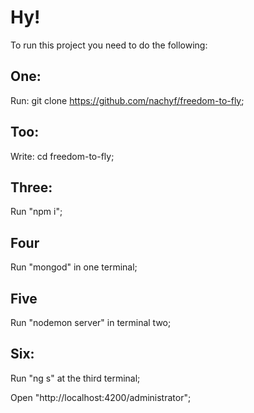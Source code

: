 # Hy!
To run this project you need to do the following:
## One:
Run: git clone https://github.com/nachyf/freedom-to-fly;
## Too:
Write: cd freedom-to-fly;
## Three:
Run "npm i";
## Four
Run "mongod" in one terminal;
## Five
Run "nodemon server" in terminal two;
## Six:
Run "ng s" at the third terminal;

Open "http://localhost:4200/administrator"; 

 

